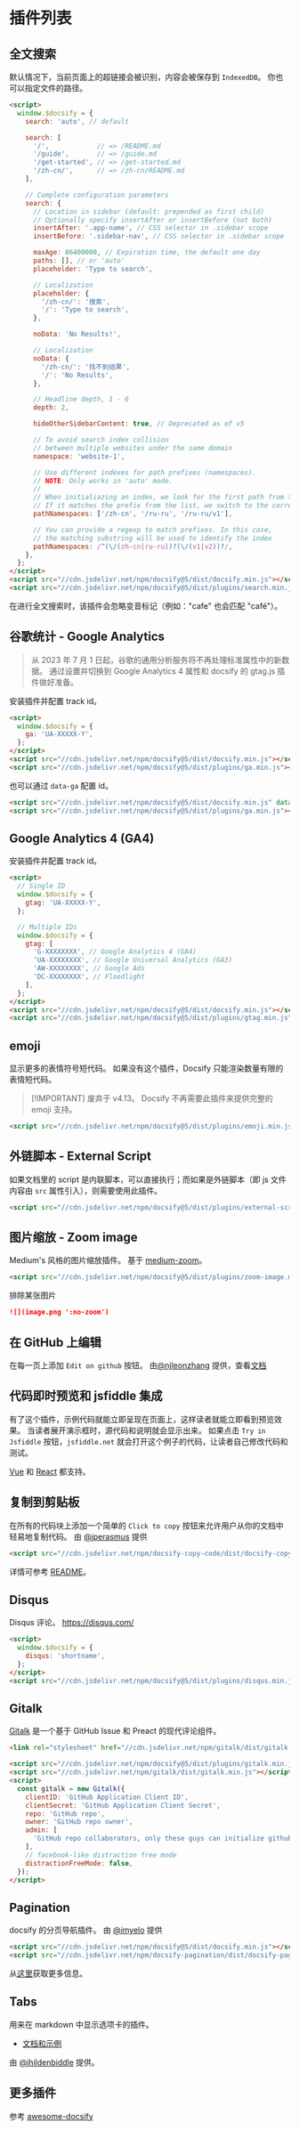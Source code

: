 # 插件列表

## 全文搜索

默认情况下，当前页面上的超链接会被识别，内容会被保存到 `IndexedDB`。 你也可以指定文件的路径。

<!-- prettier-ignore -->

```html
<script>
  window.$docsify = {
    search: 'auto', // default

    search: [
      '/',            // => /README.md
      '/guide',       // => /guide.md
      '/get-started', // => /get-started.md
      '/zh-cn/',      // => /zh-cn/README.md
    ],

    // Complete configuration parameters
    search: {
      // Location in sidebar (default: prepended as first child)
      // Optionally specify insertAfter or insertBefore (not both)
      insertAfter: '.app-name', // CSS selector in .sidebar scope
      insertBefore: '.sidebar-nav', // CSS selector in .sidebar scope

      maxAge: 86400000, // Expiration time, the default one day
      paths: [], // or 'auto'
      placeholder: 'Type to search',

      // Localization
      placeholder: {
        '/zh-cn/': '搜索',
        '/': 'Type to search',
      },

      noData: 'No Results!',

      // Localization
      noData: {
        '/zh-cn/': '找不到结果',
        '/': 'No Results',
      },

      // Headline depth, 1 - 6
      depth: 2,

      hideOtherSidebarContent: true, // Deprecated as of v5

      // To avoid search index collision
      // between multiple websites under the same domain
      namespace: 'website-1',

      // Use different indexes for path prefixes (namespaces).
      // NOTE: Only works in 'auto' mode.
      //
      // When initialiazing an index, we look for the first path from the sidebar.
      // If it matches the prefix from the list, we switch to the corresponding index.
      pathNamespaces: ['/zh-cn', '/ru-ru', '/ru-ru/v1'],

      // You can provide a regexp to match prefixes. In this case,
      // the matching substring will be used to identify the index
      pathNamespaces: /^(\/(zh-cn|ru-ru))?(\/(v1|v2))?/,
    },
  };
</script>
<script src="//cdn.jsdelivr.net/npm/docsify@5/dist/docsify.min.js"></script>
<script src="//cdn.jsdelivr.net/npm/docsify@5/dist/plugins/search.min.js"></script>
```

在进行全文搜索时，该插件会忽略变音标记（例如："cafe" 也会匹配 "café"）。

## 谷歌统计 - Google Analytics

> 从 2023 年 7 月 1 日起，谷歌的通用分析服务将不再处理标准属性中的新数据。 通过设置并切换到 Google Analytics 4 属性和 docsify 的 gtag.js 插件做好准备。

安装插件并配置 track id。

```html
<script>
  window.$docsify = {
    ga: 'UA-XXXXX-Y',
  };
</script>
<script src="//cdn.jsdelivr.net/npm/docsify@5/dist/docsify.min.js"></script>
<script src="//cdn.jsdelivr.net/npm/docsify@5/dist/plugins/ga.min.js"></script>
```

也可以通过 `data-ga` 配置 id。

<!-- prettier-ignore -->

```html
<script src="//cdn.jsdelivr.net/npm/docsify@5/dist/docsify.min.js" data-ga="UA-XXXXX-Y"></script>
<script src="//cdn.jsdelivr.net/npm/docsify@5/dist/plugins/ga.min.js"></script>
```

## Google Analytics 4 (GA4)

安装插件并配置 track id。

```html
<script>
  // Single ID
  window.$docsify = {
    gtag: 'UA-XXXXX-Y',
  };

  // Multiple IDs
  window.$docsify = {
    gtag: [
      'G-XXXXXXXX', // Google Analytics 4 (GA4)
      'UA-XXXXXXXX', // Google Universal Analytics (GA3)
      'AW-XXXXXXXX', // Google Ads
      'DC-XXXXXXXX', // Floodlight
    ],
  };
</script>
<script src="//cdn.jsdelivr.net/npm/docsify@5/dist/docsify.min.js"></script>
<script src="//cdn.jsdelivr.net/npm/docsify@5/dist/plugins/gtag.min.js"></script>
```

## emoji

显示更多的表情符号短代码。 如果没有这个插件，Docsify 只能渲染数量有限的表情短代码。

> [!IMPORTANT] 废弃于 v4.13。 Docsify 不再需要此插件来提供完整的 emoji 支持。

```html
<script src="//cdn.jsdelivr.net/npm/docsify@5/dist/plugins/emoji.min.js"></script>
```

## 外链脚本 - External Script

如果文档里的 script 是内联脚本，可以直接执行；而如果是外链脚本（即 js 文件内容由 `src` 属性引入），则需要使用此插件。

```html
<script src="//cdn.jsdelivr.net/npm/docsify@5/dist/plugins/external-script.min.js"></script>
```

## 图片缩放 - Zoom image

Medium's 风格的图片缩放插件。 基于 [medium-zoom](https://github.com/francoischalifour/medium-zoom)。

```html
<script src="//cdn.jsdelivr.net/npm/docsify@5/dist/plugins/zoom-image.min.js"></script>
```

排除某张图片

```markdown
![](image.png ':no-zoom')
```

## 在 GitHub 上编辑

在每一页上添加 `Edit on github` 按钮。 由[@njleonzhang](https://github.com/njleonzhang) 提供，查看[文档](https://github.com/njleonzhang/docsify-edit-on-github)

## 代码即时预览和 jsfiddle 集成

有了这个插件，示例代码就能立即呈现在页面上，这样读者就能立即看到预览效果。
当读者展开演示框时，源代码和说明就会显示出来。 如果点击 `Try in Jsfiddle` 按钮，`jsfiddle.net` 就会打开这个例子的代码，让读者自己修改代码和测试。

[Vue](https://njleonzhang.github.io/docsify-demo-box-vue/) 和 [React](https://njleonzhang.github.io/docsify-demo-box-react/) 都支持。

## 复制到剪贴板

在所有的代码块上添加一个简单的 `Click to copy` 按钮来允许用户从你的文档中轻易地复制代码。 由 [@jperasmus](https://github.com/jperasmus) 提供

```html
<script src="//cdn.jsdelivr.net/npm/docsify-copy-code/dist/docsify-copy-code.min.js"></script>
```

详情可参考 [README](https://github.com/jperasmus/docsify-copy-code/blob/master/README.md)。

## Disqus

Disqus 评论。 https://disqus.com/

```html
<script>
  window.$docsify = {
    disqus: 'shortname',
  };
</script>
<script src="//cdn.jsdelivr.net/npm/docsify@5/dist/plugins/disqus.min.js"></script>
```

## Gitalk

[Gitalk](https://github.com/gitalk/gitalk) 是一个基于 GitHub Issue 和 Preact 的现代评论组件。

```html
<link rel="stylesheet" href="//cdn.jsdelivr.net/npm/gitalk/dist/gitalk.css" />

<script src="//cdn.jsdelivr.net/npm/docsify@5/dist/plugins/gitalk.min.js"></script>
<script src="//cdn.jsdelivr.net/npm/gitalk/dist/gitalk.min.js"></script>
<script>
  const gitalk = new Gitalk({
    clientID: 'GitHub Application Client ID',
    clientSecret: 'GitHub Application Client Secret',
    repo: 'GitHub repo',
    owner: 'GitHub repo owner',
    admin: [
      'GitHub repo collaborators, only these guys can initialize github issues',
    ],
    // facebook-like distraction free mode
    distractionFreeMode: false,
  });
</script>
```

## Pagination

docsify 的分页导航插件。 由 [@imyelo](https://github.com/imyelo) 提供

```html
<script src="//cdn.jsdelivr.net/npm/docsify@5/dist/docsify.min.js"></script>
<script src="//cdn.jsdelivr.net/npm/docsify-pagination/dist/docsify-pagination.min.js"></script>
```

从[这里](https://github.com/imyelo/docsify-pagination#readme)获取更多信息。

## Tabs

用来在 markdown 中显示选项卡的插件。

- [文档和示例](https://jhildenbiddle.github.io/docsify-tabs)

由 [@jhildenbiddle](https://github.com/jhildenbiddle/docsify-tabs) 提供。

## 更多插件

参考 [awesome-docsify](zh-cn/awesome?id=plugins)
